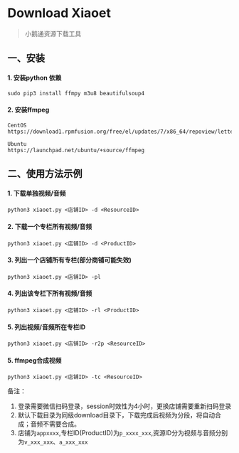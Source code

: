 # Download Xiaoet
> 小鹅通资源下载工具

## 一、安装

#### 1. 安装python 依赖
```
sudo pip3 install ffmpy m3u8 beautifulsoup4
```
#### 2. 安装ffmpeg
```
CentOS
https://download1.rpmfusion.org/free/el/updates/7/x86_64/repoview/letter_f.group.html

Ubuntu
https://launchpad.net/ubuntu/+source/ffmpeg
```

## 二、使用方法示例     

#### 1. 下载单独视频/音频
```
python3 xiaoet.py <店铺ID> -d <ResourceID>
```
#### 2. 下载一个专栏所有视频/音频
```
python3 xiaoet.py <店铺ID> -d <ProductID>
```
#### 3. 列出一个店铺所有专栏(部分商铺可能失效)
```
python3 xiaoet.py <店铺ID> -pl
```
#### 4. 列出该专栏下所有视频/音频
```
python3 xiaoet.py <店铺ID> -rl <ProductID>
```
#### 5. 列出视频/音频所在专栏ID
```
python3 xiaoet.py <店铺ID> -r2p <ResourceID>
```
#### 5. ffmpeg合成视频
```
python3 xiaoet.py <店铺ID> -tc <ResourceID>
```

备注：
1. 登录需要微信扫码登录，session时效性为4小时，更换店铺需要重新扫码登录
2. 默认下载目录为同级download目录下，下载完成后视频为分段，将自动合成；音频不需要合成。
3. 店铺为`appxxxx`,专栏ID(ProductID)为`p_xxxx_xxx`,资源ID分为视频与音频分别为`v_xxx_xxx`、`a_xxx_xxx`